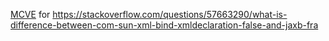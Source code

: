 [MCVE](https://stackoverflow.com/help/minimal-reproducible-example) for https://stackoverflow.com/questions/57663290/what-is-difference-between-com-sun-xml-bind-xmldeclaration-false-and-jaxb-fra